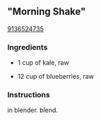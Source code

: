 ## "Morning Shake"

[9136524735](http://www.food.com/recipe/quot-morning-shake-quot-521843)

### Ingredients

 - 1 cup of kale, raw

 - 12 cup of blueberries, raw

### Instructions

in blender. blend.